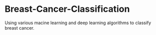 # Breast-Cancer-Classification
Using various macine learning and deep learning algorithms to classify breast cancer.
